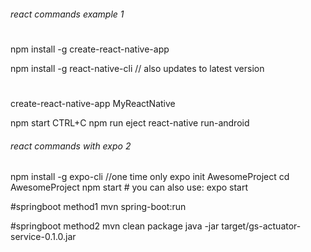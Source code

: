 ###### react commands example 1

#

npm install -g create-react-native-app

npm install -g react-native-cli // also updates to latest version

#

create-react-native-app MyReactNative

npm start
CTRL+C
npm run eject
react-native run-android

###### react commands with expo 2
npm install -g expo-cli   //one time only
expo init AwesomeProject
cd AwesomeProject
npm start # you can also use: expo start

#springboot method1
mvn spring-boot:run

#springboot method2
mvn clean package
java -jar target/gs-actuator-service-0.1.0.jar









